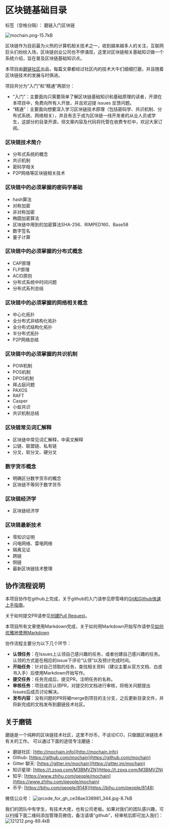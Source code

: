 ﻿# 区块链基础目录

标签（空格分隔）： 磨链入门区块链

![mochain.png-15.7kB][1]

区块链作为目前最为火热的计算机相关技术之一，收到越来越多人的关注，互联网巨头们纷纷入场，区块链创业公司也不停涌现，这里对区块链相关基础知识做一个系统介绍，旨在普及区块链基础知识点。

本项目由[磨链社区](mochain.info)出品，每篇文章都经过社区内的技术大牛们细细打磨，并且随着区块链技术的发展与时俱进。

项目共分为“入门”和“精通”两部分：

* “入门”：主要面向只需要简单了解区块链基础知识和基础原理的读者，开源在本项目中，免费向所有人开放，并且欢迎提 issues 反馈问题。
* “精通”：主要面向想要深入学习区块链技术原理（包括密码学、共识机制、分布式系统、网络相关），并且有志于成为区块链一线开发者的从业人员或学生，这部分的目录开源，但文章内容及代码将托管在收费专栏中，欢迎大家订阅。

### 区块链技术简介
* 分布式系统的概念
* 共识机制
* 密码学相关
* P2P网络等区块链相关技术
### 区块链中的必须掌握的密码学基础
* hash算法
* 对称加密
* 非对称加密
* 椭圆加密算法
* 区块链中用到的加密算法SHA-256、RIMPED160、Base58
* 数字签名
* 量子计算
### 区块链中的必须掌握的分布式概念
* CAP原理
* FLP原理
* ACID原则
* 分布式系统中时间问题
* 分布式系列总结
### 区块链中的必须掌握的网络相关概念
* 中心化拓扑
* 全分布式非结构化拓扑
* 全分布式结构化拓扑
* 半分布式拓扑
* P2P网络总结
### 区块链中的必须掌握的共识机制
* POW机制
* POS机制
* DPOS机制
* 拜占庭问题
* PAXOS
* RAFT
* Casper
* 小蚁共识
* 共识机制总结
### 区块链常见词汇解释
* 区块链中常见词汇解释，中英文解释
* 公链、联盟链、私有链
* 分叉，软分叉、硬分叉
### 数字货币概念
* 明确区分数字货币的概念
* 区块链不等同于数字货币
### 区块链经济学
* 区块链经济学
### 区块链最新技术
* 零知识证明
* 闪电网络、雷电网络
* 隔离见证
* 跨链
* 侧链
* 最新区块链技术整理

## 协作流程说明
本项目协作在github上完成，关于github的入门请参见廖雪峰的[Git和Github快速上手指南](https://www.liaoxuefeng.com/wiki/0013739516305929606dd18361248578c67b8067c8c017b000/001373962845513aefd77a99f4145f0a2c7a7ca057e7570000)。

关于如何提交PR请参见[创建Pull Request](https://github.com/geeeeeeeeek/git-recipes/wiki/3.3-%E5%88%9B%E5%BB%BA-Pull-Request)。

本项目所有文章使用Markdown完成，关于如何用Markdown开始写作请参见[如何优雅地使用Markdown](http://daily.zhihu.com/story/9215495)

协作流程主要分为以下几个环节：

- **认领任务**：在Issues上认领自己感兴趣的任务，或者创建自己感兴趣的任务。认领的方式是在相应的issue下评论“认领”以及预计完成时间。
- **开始任务**：针对自己领取的任务，查找相关资料（建议主要从官方文档、白皮书入手）后使用Markdown开始写作。
- **提交任务**：任务完成后，提交PR，注明任务的名称。
- **审核任务**：项目成员认领PR，对提交的文档进行审核，将相关问题提出Issues后成员讨论解决。
- **发布内容**：没有问题的PR将被merge到项目的主分支，之后更新目录文件，并将新完成的文档发布到磨链技术社区。

## 关于磨链

磨链是一个纯粹的区块链技术社区，这里不炒币，不谈论ICO，只做跟区块链技术有关的工作。
可以通过下面的途径专注磨链：

* 磨链社区: [http://mochain.info](http://mochain.info) 
* Github: [https://github.com/mochain](https://github.com/mochain)
* Gitter 聊天: [https://gitter.im/mochain](https://gitter.im/mochain)
* 知识星球: [https://t.zsxq.com/M3BMVZN](https://t.zsxq.com/M3BMVZN)
* 知乎: [https://www.zhihu.com/people/mochain](https://www.zhihu.com/people/mochain)
* 币乎: [https://bihu.com/people/8148](https://bihu.com/people/8148)

微信公众号：
![qrcode_for_gh_ce38ae338981_344.jpg-8.7kB][2]


我们的团队中有学生，有技术大佬，也有公司老板。如果对我们的团队感兴趣，可以扫描下面二维码添加管理员微信，备注请填“github”，经审核后即可加入我们：
![121212.png-89.4kB][3]


  [1]: http://static.zybuluo.com/JackyJin/0co9l0ze116nvqz8wn5pup4q/mochain.png
  [2]: http://static.zybuluo.com/JackyJin/g1mxfqstlfr1rfdkxdjovsc6/qrcode_for_gh_ce38ae338981_344.jpg
  [3]: http://static.zybuluo.com/JackyJin/fht91m8ldg19ipesyszmvbb8/121212.png